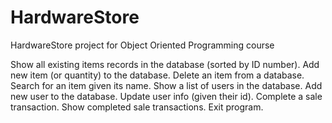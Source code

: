# HardwareStore
HardwareStore project for Object Oriented Programming course

Show all existing items records in the database (sorted by ID number).
Add new item (or quantity) to the database.
Delete an item from a database.
Search for an item given its name.
Show a list of users in the database.
Add new user to the database.
Update user info (given their id).
Complete a sale transaction.
Show completed sale transactions.
Exit program.
